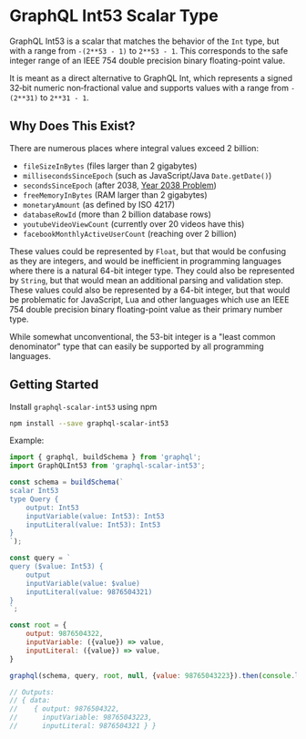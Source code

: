 # GraphQL Int53 Scalar Type

GraphQL Int53 is a scalar that matches the behavior of the `Int` type,
but with a range from `-(2**53 - 1)` to `2**53 - 1`. This corresponds to
the safe integer range of an IEEE 754 double precision binary
floating-point value.

It is meant as a direct alternative to GraphQL Int, which represents a
signed 32‐bit numeric non‐fractional value and supports values with a
range from `-(2**31)` to `2**31 - 1`.

## Why Does This Exist?

There are numerous places where integral values exceed 2 billion:

- `fileSizeInBytes` (files larger than 2 gigabytes)
- `millisecondsSinceEpoch` (such as JavaScript/Java `Date.getDate()`)
- `secondsSinceEpoch` (after 2038, [Year 2038 Problem](https://en.wikipedia.org/wiki/Year_2038_problem))
- `freeMemoryInBytes` (RAM larger than 2 gigabytes)
- `monetaryAmount` (as defined by ISO 4217)
- `databaseRowId` (more than 2 billion database rows)
- `youtubeVideoViewCount` (currently over 20 videos have this)
- `facebookMonthlyActiveUserCount` (reaching over 2 billion)

These values could be represented by `Float`, but that would be
confusing as they are integers, and would be inefficient in
programming languages where there is a natural 64-bit integer type.
They could also be represented by `String`, but that would mean an
additional parsing and validation step. These values could also be
represented by a 64-bit integer, but that would be problematic for
JavaScript, Lua and other languages which use an IEEE 754 double
precision binary floating-point value as their primary number type.

While somewhat unconventional, the 53-bit integer is a "least common
denominator" type that can easily be supported by all programming
languages.

## Getting Started

Install `graphql-scalar-int53` using npm

```sh
npm install --save graphql-scalar-int53
```

Example:

```js
import { graphql, buildSchema } from 'graphql';
import GraphQLInt53 from 'graphql-scalar-int53';

const schema = buildSchema(`
scalar Int53
type Query {
    output: Int53
    inputVariable(value: Int53): Int53
    inputLiteral(value: Int53): Int53
}
`);

const query = `
query ($value: Int53) {
    output
    inputVariable(value: $value)
    inputLiteral(value: 9876504321)
}
`;

const root = {
    output: 9876504322,
    inputVariable: ({value}) => value,
    inputLiteral: ({value}) => value,
}

graphql(schema, query, root, null, {value: 98765043223}).then(console.log);

// Outputs:
// { data:
//    { output: 9876504322,
//      inputVariable: 98765043223,
//      inputLiteral: 9876504321 } }
```
